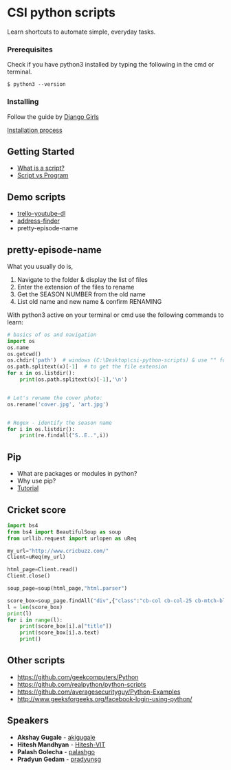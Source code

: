 # CSI python scripts 

Learn shortcuts to automate simple, everyday tasks.


### Prerequisites

Check if you have python3 installed by typing the following in the cmd or terminal.
```
$ python3 --version
```

### Installing

Follow the guide by [Django Girls](https://tutorial.djangogirls.org/en/)

[Installation process](https://tutorial.djangogirls.org/en/python_installation/)



## Getting Started

* [What is a script?](http://whatis.techtarget.com/definition/script)
* [Script vs Program](https://stackoverflow.com/questions/2286552/difference-between-a-script-and-a-program)


## Demo scripts

* [trello-youtube-dl](https://github.com/akigugale/trello-youtube-dl)
* [address-finder](./scripts/address_finder.py)
* pretty-episode-name


## pretty-episode-name
What you usually do is,
1. Navigate to the folder & display the list of files
2. Enter the extension of the files to rename
3. Get the SEASON NUMBER from the old name
4. List old name and new name & confirm RENAMING

With python3 active on your terminal or cmd use the following commands to learn:
``` py
# basics of os and navigation
import os
os.name
os.getcwd()  
os.chdir('path')  # windows (C:\Desktop\csi-python-scripts) & use "" for spaces
os.path.splitext(x)[-1]  # to get the file extension
for x in os.listdir():
	print(os.path.splitext(x)[-1],'\n')


# Let's rename the cover photo:
os.rename('cover.jpg', 'art.jpg')


# Regex - identify the season name
for i in os.listdir():
	print(re.findall("S..E..",i))
```

## Pip

* What are packages or modules in python?
* Why use pip?
* [Tutorial](https://www.youtube.com/watch?v=tn8L_u2pAaI)

## Cricket score

```py
import bs4
from bs4 import BeautifulSoup as soup
from urllib.request import urlopen as uReq

my_url="http://www.cricbuzz.com/"
Client=uReq(my_url)

html_page=Client.read()
Client.close()

soup_page=soup(html_page,"html.parser")

score_box=soup_page.findAll("div",{"class":"cb-col cb-col-25 cb-mtch-blk"})
l = len(score_box)
print(l)
for i in range(l):
	print(score_box[i].a["title"])
	print(score_box[i].a.text)
	print()
```
## Other scripts

* https://github.com/geekcomputers/Python
* https://github.com/realpython/python-scripts
* https://github.com/averagesecurityguy/Python-Examples
* http://www.geeksforgeeks.org/facebook-login-using-python/

## Speakers

* **Akshay Gugale** - [akigugale](https://github.com/akigugale)
* **Hitesh Mandhyan** - [Hitesh-VIT](https://github.com/Hitesh-VIT)
* **Palash Golecha** - [palashgo](https://github.com/palashgo)
* **Pradyun Gedam** - [pradyunsg](https://github.com/pradyunsg)

